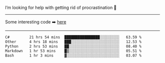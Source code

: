 I’m looking for help with getting rid of procrastination 🤔

-----

Some interesting code :arrow_right: [here](https://github.com/zhen8838/playground)

-----

<!--START_SECTION:waka-->

```txt
C#         21 hrs 54 mins  ████████████████░░░░░░░░░   63.59 %
Other      4 hrs 18 mins   ███░░░░░░░░░░░░░░░░░░░░░░   12.53 %
Python     2 hrs 53 mins   ██░░░░░░░░░░░░░░░░░░░░░░░   08.40 %
Markdown   1 hr 53 mins    █▒░░░░░░░░░░░░░░░░░░░░░░░   05.51 %
Bash       1 hr 3 mins     ▓░░░░░░░░░░░░░░░░░░░░░░░░   03.07 %
```

<!--END_SECTION:waka-->

<!--
**zhen8838/zhen8838** is a ✨ _special_ ✨ repository because its `README.md` (this file) appears on your GitHub profile.

Here are some ideas to get you started:

- 🔭 I’m currently working on ...
- 🌱 I’m currently learning ...
- 👯 I’m looking to collaborate on ...
 ...
- 💬 Ask me about ...
- 📫 How to reach me: ...
- 😄 Pronouns: ...
- ⚡ Fun fact: ...
-->
